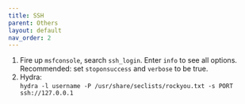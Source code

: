 ```yaml
---
title: SSH
parent: Others
layout: default
nav_order: 2
---
```


1. Fire up `msfconsole`, search `ssh_login`. Enter `info` to see all options. Recommended: set `stoponsuccess` and `verbose` to be true.
2. Hydra:\
   `hydra -l username -P /usr/share/seclists/rockyou.txt -s PORT ssh://127.0.0.1`